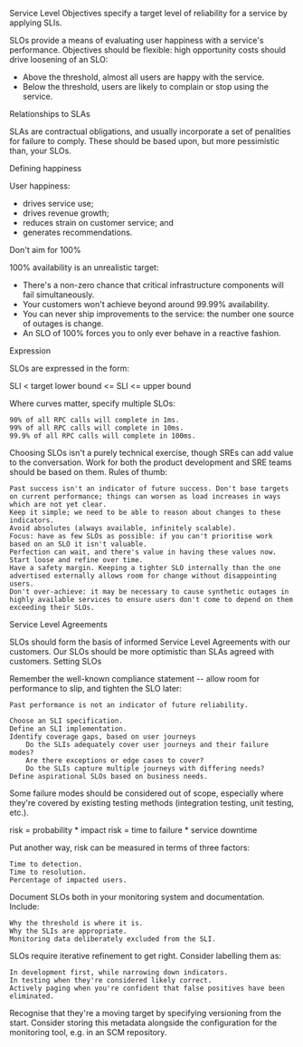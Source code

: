 Service Level Objectives specify a target level of reliability for a service by applying SLIs.

SLOs provide a means of evaluating user happiness with a service's performance. Objectives should be flexible: high opportunity costs should drive loosening of an SLO:

- Above the threshold, almost all users are happy with the service.
- Below the threshold, users are likely to complain or stop using the service.

Relationships to SLAs

SLAs are contractual obligations, and usually incorporate a set of penalities for failure to comply. These should be based upon, but more pessimistic than, your SLOs.

Defining happiness

User happiness:

- drives service use;
- drives revenue growth;
- reduces strain on customer service; and
- generates recommendations.

Don't aim for 100%

100% availability is an unrealistic target:

- There's a non-zero chance that critical infrastructure components will fail simultaneously.
- Your customers won't achieve beyond around 99.99% availability.
- You can never ship improvements to the service: the number one source of outages is change.
- An SLO of 100% forces you to only ever behave in a reactive fashion.

Expression

SLOs are expressed in the form:

SLI < target
lower bound <= SLI <= upper bound

Where curves matter, specify multiple SLOs:

    90% of all RPC calls will complete in 1ms.
    99% of all RPC calls will complete in 10ms.
    99.9% of all RPC calls will complete in 100ms.

Choosing SLOs isn't a purely technical exercise, though SREs can add value to the conversation. Work for both the product development and SRE teams should be based on them. Rules of thumb:

    Past success isn't an indicator of future success. Don't base targets on current performance; things can worsen as load increases in ways which are not yet clear.
    Keep it simple; we need to be able to reason about changes to these indicators.
    Avoid absolutes (always available, infinitely scalable).
    Focus: have as few SLOs as possible: if you can't prioritise work based on an SLO it isn't valuable.
    Perfection can wait, and there's value in having these values now. Start loose and refine over time.
    Have a safety margin. Keeping a tighter SLO internally than the one advertised externally allows room for change without disappointing users.
    Don't over-achieve: it may be necessary to cause synthetic outages in highly available services to ensure users don't come to depend on them exceeding their SLOs.

Service Level Agreements

SLOs should form the basis of informed Service Level Agreements with our customers. Our SLOs should be more optimistic than SLAs agreed with customers.
Setting SLOs

Remember the well-known compliance statement -- allow room for performance to slip, and tighten the SLO later:

    Past performance is not an indicator of future reliability.

    Choose an SLI specification.
    Define an SLI implementation.
    Identify coverage gaps, based on user journeys
        Do the SLIs adequately cover user journeys and their failure modes?
        Are there exceptions or edge cases to cover?
        Do the SLIs capture multiple journeys with differing needs?
    Define aspirational SLOs based on business needs.

Some failure modes should be considered out of scope, especially where they're covered by existing testing methods (integration testing, unit testing, etc.).

risk = probability * impact
risk = time to failure * service downtime

Put another way, risk can be measured in terms of three factors:

    Time to detection.
    Time to resolution.
    Percentage of impacted users.

Document SLOs both in your monitoring system and documentation. Include:

    Why the threshold is where it is.
    Why the SLIs are appropriate.
    Monitoring data deliberately excluded from the SLI.

SLOs require iterative refinement to get right. Consider labelling them as:

    In development first, while narrowing down indicators.
    In testing when they're considered likely correct.
    Actively paging when you're confident that false positives have been eliminated.

Recognise that they're a moving target by specifying versioning from the start. Consider storing this metadata alongside the configuration for the monitoring tool, e.g. in an SCM repository.